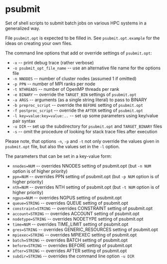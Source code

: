 # psubmit
Set of shell scripts to submit batch jobs on various HPC systems in a generalized way.

File `psubmit.opt` is expected to be filled in. See `psubmit.opt.example` for the ideas on creating your own files.

The command line options that add or override settings of `psubmit.opt`:

- `-x` -- print debug trace (rather verbose)
- `-o psubmit_opt_file_name` -- use an alternative file name for the options file
- `-n NNODES` -- number of cluster nodes (assumed 1 if omitted)
- `-p PPN` -- number of MPI ranks per node
- `-t NTHREADS` -- number of OpenMP threads per rank
- `-e BINARY` -- override the `TARGET_BIN` settings of `psubmit.opt`
- `-a ARGS` -- arguments (as a single string literal) to pass to BINARY
- `-b preproc_script` -- override the `BEFORE` setting of `psubmit.opt`
- `-f postproc_script` -- override the `AFTER` setting of `psubmit.opt`
- `-l key=value:key=value:..` -- set up some parameters using key/value pair syntax
- `-u DIR` -- set up the subdirectory for `psubmit.opt` and `TARGET_BINARY` files
- `-s` -- omit the procedure of looking for stack trace files after execution

Please note, that options `-n`, `-p` and `-t` not only override the values given in `psubmit.opt` file, but also the values set in the `-l` option.

The parameters that can be set in a key-value form:

- `nnodes=NUM` -- overrides NNODES setting of psubmit.opt (but `-n NUM` option is of higher priority) 
- `ppn=NUM` -- overrides PPN setting of psubmit.opt (but `-p NUM` option is of higher priority)
- `nth=NUM` -- overrides NTH setting of psubmit.opt (but `-t NUM` option is of higher priority)
- `ngpus=NUM` -- overrides NGPUS setting of psubmit.opt
- `queue=STRING` -- overrides QUEUE setting of psubmit.opt
- `constraint=STRING` -- overrides CONSTRAINT setting of psubmit.opt
- `account=STRING` -- overrides ACCOUNT setting of psubmit.opt
- `nodetype=STRING` -- overrides NODETYPE setting of psubmit.opt
- `time=NUM` -- overrides TIME\_LIMIT setting of psubmit.opt
- `gres=STRING` -- overrides GENERIC\_RESOURCES setting of psubmit.opt
- `mpiexec=STRING` -- overrides MPIEXEC setting of psubmit.opt
- `batch=STRING` -- overrides BATCH setting of psubmit.opt
- `before=STRING` -- overrides BEFORE setting of psubmit.opt
- `after=STRING` -- overrides AFTER setting of psubmit.opt
- `subdir=STRING` -- overrides the command line option `-u DIR` 

